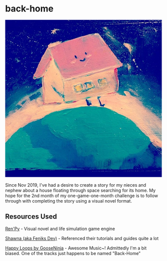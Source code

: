 # back-home
![The House](SRo6t6Qr.jpg)

Since Nov 2019, I've had a desire to create a story for my nieces and nephew about a house floating through space searching for its home. My hope for the 2nd month of my one-game-one-month challenge is to follow through with completing the story using a visual novel format. 

## Resources Used
[Ren'Py](https://www.renpy.org/) - Visual novel and life simulation game engine

[Shawna (aka Feniks Dev)](https://feniksdev.itch.io/) - Referenced their tutorials and guides quite a lot

[Happy Loops by GooseNinja](https://gooseninja.itch.io/happy-loops) - Awesome Music~! Admittedly I'm a bit biased. One of the tracks just happens to be named "Back-Home"